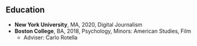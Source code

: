 ## Education

* **New York University**, MA, 2020, Digital Journalism
* **Boston College**, BA, 2018, Psychology, Minors: American Studies, Film
  * Adviser: Carlo Rotella

